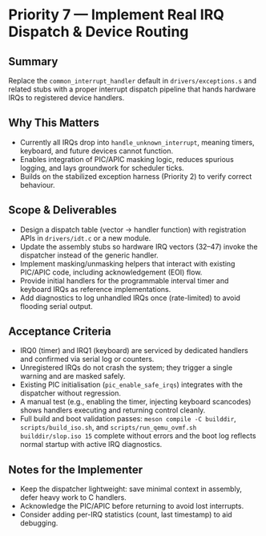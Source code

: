 # Priority 7 — Implement Real IRQ Dispatch & Device Routing

## Summary
Replace the `common_interrupt_handler` default in `drivers/exceptions.s` and related stubs with a proper interrupt dispatch pipeline that hands hardware IRQs to registered device handlers.

## Why This Matters
- Currently all IRQs drop into `handle_unknown_interrupt`, meaning timers, keyboard, and future devices cannot function.
- Enables integration of PIC/APIC masking logic, reduces spurious logging, and lays groundwork for scheduler ticks.
- Builds on the stabilized exception harness (Priority 2) to verify correct behaviour.

## Scope & Deliverables
- Design a dispatch table (vector → handler function) with registration APIs in `drivers/idt.c` or a new module.
- Update the assembly stubs so hardware IRQ vectors (32–47) invoke the dispatcher instead of the generic handler.
- Implement masking/unmasking helpers that interact with existing PIC/APIC code, including acknowledgement (EOI) flow.
- Provide initial handlers for the programmable interval timer and keyboard IRQs as reference implementations.
- Add diagnostics to log unhandled IRQs once (rate-limited) to avoid flooding serial output.

## Acceptance Criteria
- IRQ0 (timer) and IRQ1 (keyboard) are serviced by dedicated handlers and confirmed via serial log or counters.
- Unregistered IRQs do not crash the system; they trigger a single warning and are masked safely.
- Existing PIC initialisation (`pic_enable_safe_irqs`) integrates with the dispatcher without regression.
- A manual test (e.g., enabling the timer, injecting keyboard scancodes) shows handlers executing and returning control cleanly.
- Full build and boot validation passes: `meson compile -C builddir`, `scripts/build_iso.sh`, and `scripts/run_qemu_ovmf.sh builddir/slop.iso 15` complete without errors and the boot log reflects normal startup with active IRQ diagnostics.

## Notes for the Implementer
- Keep the dispatcher lightweight: save minimal context in assembly, defer heavy work to C handlers.
- Acknowledge the PIC/APIC before returning to avoid lost interrupts.
- Consider adding per-IRQ statistics (count, last timestamp) to aid debugging.


